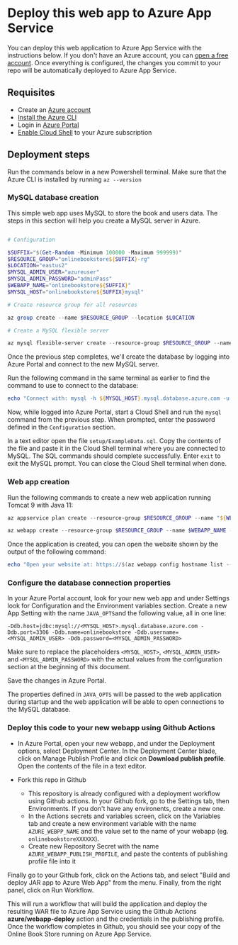 # Deploy this web app to Azure App Service

You can deploy this web application to Azure App Service with the instructions below. If you don't have an Azure account, you can [open a free account](https://azure.microsoft.com/en-us/free/). Once everything is configured, the changes you commit to your repo will be automatically deployed to Azure App Service.

## Requisites

* Create an [Azure account](https://azure.microsoft.com/)
* [Install the Azure CLI](https://learn.microsoft.com/cli/azure/install-azure-cli)
* Login in [Azure Portal](https://portal.azure.com)
* [Enable Cloud Shell](https://learn.microsoft.com/azure/cloud-shell/get-started) to your Azure subscription

## Deployment steps

Run the commands below in a new Powershell terminal. Make sure that the Azure CLI is installed by running `az --version`

### MySQL database creation

This simple web app uses MySQL to store the book and users data. The steps in this section will help you create a MySQL server in Azure.

```powershell

# Configuration

$SUFFIX="$(Get-Random -Minimum 100000 -Maximum 999999)"
$RESOURCE_GROUP="onlinebookstore${SUFFIX}-rg"
$LOCATION="eastus2"
$MYSQL_ADMIN_USER="azureuser"
$MYSQL_ADMIN_PASSWORD="adminPass"
$WEBAPP_NAME="onlinebookstore${SUFFIX}"
$MYSQL_HOST="onlinebookstore${SUFFIX}mysql"

# Create resource group for all resources

az group create --name $RESOURCE_GROUP --location $LOCATION

# Create a MySQL flexible server

az mysql flexible-server create --resource-group $RESOURCE_GROUP --name $MYSQL_HOST --location $LOCATION --admin-user $MYSQL_ADMIN_USER --admin-password $MYSQL_ADMIN_PASSWORD --public-access 0.0.0.0 --sku-name Standard_B1ms
```

Once the previous step completes, we'll create the database by logging into Azure Portal and connect to the new MySQL server.

Run the following command in the same terminal as earlier to find the command to use to connect to the database:

```powershell
echo "Connect with: mysql -h ${MYSQL_HOST}.mysql.database.azure.com -u azureuser -p"
```

Now, while logged into Azure Portal, start a Cloud Shell and run the `mysql` command from the previous step. When prompted, enter the password defined in the `Configuration` section.

In a text editor open the file `setup/ExampleData.sql`. Copy the contents of the file and paste it in the Cloud Shell terminal where you are connected to MySQL. The SQL commands should complete successfully. Enter `exit` to exit the MySQL prompt. You can close the Cloud Shell terminal when done.

### Web app creation

Run the following commands to create a new web application running Tomcat 9 with Java 11:

```powershell
az appservice plan create --resource-group $RESOURCE_GROUP --name "${WEBAPP_NAME}-asp" --sku P1V3 --is-linux --location $LOCATION

az webapp create --resource-group $RESOURCE_GROUP --name $WEBAPP_NAME --plan "${WEBAPP_NAME}-asp" --runtime "TOMCAT:9.0-java11"
```

Once the application is created, you can open the website shown by the output of the following command:

```powershell
echo "Open your website at: https://$(az webapp config hostname list --resource-group $RESOURCE_GROUP --webapp-name $WEBAPP_NAME --query "[0].name" -o tsv)"
```

### Configure the database connection properties

In your Azure Portal account, look for your new web app and under Settings look for Configuration and the Environment variables section. Create a new App Setting with the name `JAVA_OPTS`and the following value, all in one line:

```
-Ddb.host=jdbc:mysql://<MYSQL_HOST>.mysql.database.azure.com -Ddb.port=3306 -Ddb.name=onlinebookstore -Ddb.username=<MYSQL_ADMIN_USER> -Ddb.password=<MYSQL_ADMIN_PASSWORD>
```

Make sure to replace the placeholders `<MYSQL_HOST>`, `<MYSQL_ADMIN_USER>` and `<MYSQL_ADMIN_PASSWORD>` with the actual values from the configuration section at the beginning of this document.

Save the changes in Azure Portal.

The properties defined in `JAVA_OPTS` will be passed to the web application during startup and the web application will be able to open connections to the MySQL database.

### Deploy this code to your new webapp using Github Actions

* In Azure Portal, open your new webapp, and under the Deployment options, select Deployment Center. In the Deployment Center blade, click on Manage Publish Profile and click on **Download publish profile**. Open the contents of the file in a text editor.

* Fork this repo in Github
  * This repository is already configured with a deployment workflow using Github actions. In your Github fork, go to the Settings tab, then Environments. If you don't have any environents, create a new one.
  * In the Actions secrets and variables screen, click on the Variables tab and create a new environment variable with the name `AZURE_WEBPP_NAME` and the value set to the name of your webapp (eg. `onlinebookstoreXXXXXX`).
  * Create new Repository Secret with the name `AZURE_WEBAPP_PUBLISH_PROFILE`, and paste the contents of publishing profile file into it

Finally go to your Github fork, click on the Actions tab, and select "Build and deploy JAR app to Azure Web App" from the menu. Finally, from the right panel, click on Run Workflow.

This will run a workflow that will build the application and deploy the resulting WAR file to Azure App Service using the Github Actions **azure/webapp-deploy** action and the credentials in the publishing profile. Once the workflow completes in Github, you should see your copy of the Online Book Store running on Azure App Service.
